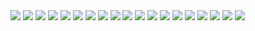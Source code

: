 <img src="https://i.ibb.co/wKbGmyV/jujutsu-kaisen-209-1.jpg">
<img src="https://i.ibb.co/fXkVyHK/jujutsu-kaisen-209-2.jpg">
<img src="https://i.ibb.co/GJkjL15/jujutsu-kaisen-209-3.jpg">
<img src="https://i.ibb.co/59qcNjJ/jujutsu-kaisen-209-4.jpg">
<img src="https://i.ibb.co/TkfQ5m4/jujutsu-kaisen-209-5.jpg">
<img src="https://i.ibb.co/8rJ64fN/jujutsu-kaisen-209-6.jpg">
<img src="https://i.ibb.co/Pmsy28f/jujutsu-kaisen-209-7.jpg">
<img src="https://i.ibb.co/Tgqzy1X/jujutsu-kaisen-209-8.jpg">
<img src="https://i.ibb.co/3W4VXgk/jujutsu-kaisen-209-9.jpg">
<img src="https://i.ibb.co/b7DdqSc/jujutsu-kaisen-209-10.jpg">
<img src="https://i.ibb.co/fYZhCTg/jujutsu-kaisen-209-11.jpg">
<img src="https://i.ibb.co/ctnGXZ6/jujutsu-kaisen-209-12.jpg">
<img src="https://i.ibb.co/NCy7zqc/jujutsu-kaisen-209-13.jpg">
<img src="https://i.ibb.co/hdyRtTd/jujutsu-kaisen-209-14.jpg">
<img src="https://i.ibb.co/TvX4w08/jujutsu-kaisen-209-15.jpg">
<img src="https://i.ibb.co/yY2SjG0/jujutsu-kaisen-209-16.jpg">
<img src="https://i.ibb.co/TMStYgn/jujutsu-kaisen-209-17.jpg">
<img src="https://i.ibb.co/tKTh63K/jujutsu-kaisen-209-18.jpg">
<img src="https://i.ibb.co/SXhYtTz/jujutsu-kaisen-209-19.jpg">
